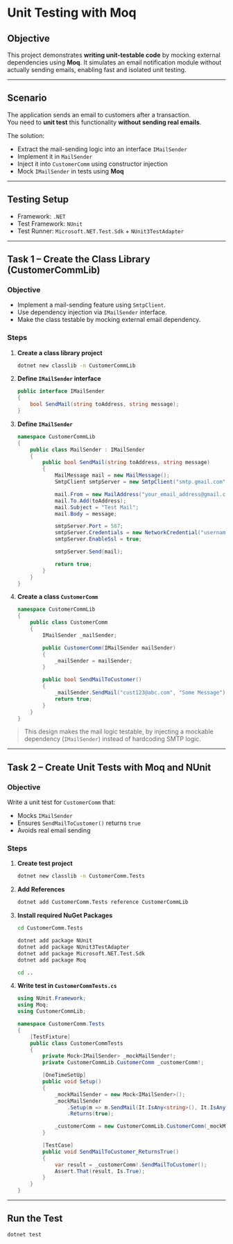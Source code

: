 # Unit Testing with Moq
## Objective

This project demonstrates **writing unit-testable code** by mocking external dependencies using **Moq**. It simulates an email notification module without actually sending emails, enabling fast and isolated unit testing.

---
## Scenario

The application sends an email to customers after a transaction.  
You need to **unit test** this functionality **without sending real emails**.

The solution:
- Extract the mail-sending logic into an interface `IMailSender`
- Implement it in `MailSender`
- Inject it into `CustomerComm` using constructor injection
- Mock `IMailSender` in tests using **Moq**
---
## Testing Setup

- Framework: `.NET`
- Test Framework: `NUnit`
- Test Runner: `Microsoft.NET.Test.Sdk` + `NUnit3TestAdapter`
---
##  Task 1 – Create the Class Library (CustomerCommLib)

###  Objective

- Implement a mail-sending feature using `SmtpClient`.
- Use dependency injection via `IMailSender` interface.
- Make the class testable by mocking external email dependency.

### Steps

1. **Create a class library project**
   ```bash
   dotnet new classlib -n CustomerCommLib
   ```
2. **Define `IMailSender` interface**
    ```csharp
    public interface IMailSender
    {
        bool SendMail(string toAddress, string message);
    }
    ```
3. **Define `IMailSender`**
    ```csharp
    namespace CustomerCommLib
    {
        public class MailSender : IMailSender
        {
            public bool SendMail(string toAddress, string message)
            {
                MailMessage mail = new MailMessage();
                SmtpClient smtpServer = new SmtpClient("smtp.gmail.com");

                mail.From = new MailAddress("your_email_address@gmail.com");
                mail.To.Add(toAddress);
                mail.Subject = "Test Mail";
                mail.Body = message;

                smtpServer.Port = 587;
                smtpServer.Credentials = new NetworkCredential("username", "password");
                smtpServer.EnableSsl = true;

                smtpServer.Send(mail);

                return true;
            }
        }
    }
    ```
4. **Create a class `CustomerComm`**
    ```csharp
    namespace CustomerCommLib
    {
        public class CustomerComm
        {
            IMailSender _mailSender;

            public CustomerComm(IMailSender mailSender)
            {
                _mailSender = mailSender;
            }

            public bool SendMailToCustomer()
            {
                _mailSender.SendMail("cust123@abc.com", "Some Message");
                return true;
            }
        }
    }
    ```
> This design makes the mail logic testable, by injecting a mockable dependency (`IMailSender`) instead of hardcoding SMTP logic.
---
##  Task 2 – Create Unit Tests with Moq and NUnit
###  Objective

Write a unit test for `CustomerComm` that:
- Mocks `IMailSender`
- Ensures `SendMailToCustomer()` returns `true`
- Avoids real email sending

### Steps
1. **Create test project**
    ```bash
    dotnet new classlib -n CustomerComm.Tests
    ```
2. **Add References**
    ```bash
    dotnet add CustomerComm.Tests reference CustomerCommLib
    ```
3. **Install required NuGet Packages**
    ```bash
    cd CustomerComm.Tests

    dotnet add package NUnit
    dotnet add package NUnit3TestAdapter
    dotnet add package Microsoft.NET.Test.Sdk
    dotnet add package Moq

    cd ..
    ```
4. **Write test in `CustomerCommTests.cs`**
    ```csharp
    using NUnit.Framework;
    using Moq;
    using CustomerCommLib;

    namespace CustomerComm.Tests
    {
        [TestFixture]
        public class CustomerCommTests
        {
            private Mock<IMailSender> _mockMailSender!;
            private CustomerCommLib.CustomerComm _customerComm!;

            [OneTimeSetUp]
            public void Setup()
            {
                _mockMailSender = new Mock<IMailSender>();
                _mockMailSender
                    .Setup(m => m.SendMail(It.IsAny<string>(), It.IsAny<string>()))
                    .Returns(true);

                _customerComm = new CustomerCommLib.CustomerComm(_mockMailSender.Object);
            }

            [TestCase]
            public void SendMailToCustomer_ReturnsTrue()
            {
                var result = _customerComm!.SendMailToCustomer();
                Assert.That(result, Is.True);
            }
        }
    }
    ```
---
## Run the Test
```bash
dotnet test
```